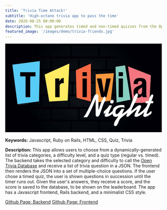 ```yaml
---
title: 'Trivia Time Attack!'
subtitle: 'High-octane trivia app to pass the time'
date: 2020-08-25 00:00:00
description: This app generates timed and non-timed quizzes from the Open Trivia Api, and logs scores to a leaderboard.
featured_image: '/images/demo/trivia-friends.jpg'
---
```


![](/images/demo/trivia_banner.jpg)

<strong>Keywords:</strong> Javascript, Ruby on Rails, HTML, CSS, Quiz, Trivia

<strong>Description:</strong> This app allows users to choose from a dynamically-generated list of trivia categories, a difficulty level, and a quiz type (regular vs. timed). The backend takes the selected category and difficulty to call the <a href= "https://opentdb.com/">Open Trivia Database</a> and receive a list of trivia question in a JSON. The frontend then renders the JSON into a set of multiple-choice questions. If the user chose a timed quiz, the user is shown questions in succession until the timer runs out. Given the user's answers, they receive a score, and the score is saved to the database, to be shown on the leaderboard. The app has a Javascript frontend, Rails backend, and a minimalist CSS style.

<a href= "https://github.com/Jeff-Adler/mod-3-project-backend">Github Page: Backend<a>
<a href= "https://github.com/Jeff-Adler/mod-3-project-trivia-app">Github Page: Frontend<a>